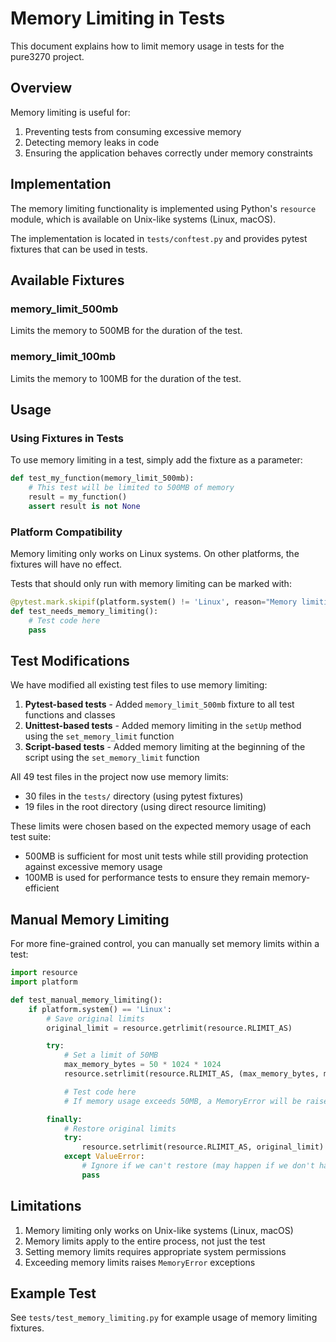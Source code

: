 # Memory Limiting in Tests

This document explains how to limit memory usage in tests for the pure3270 project.

## Overview

Memory limiting is useful for:
1. Preventing tests from consuming excessive memory
2. Detecting memory leaks in code
3. Ensuring the application behaves correctly under memory constraints

## Implementation

The memory limiting functionality is implemented using Python's `resource` module, which is available on Unix-like systems (Linux, macOS).

The implementation is located in `tests/conftest.py` and provides pytest fixtures that can be used in tests.

## Available Fixtures

### memory_limit_500mb
Limits the memory to 500MB for the duration of the test.

### memory_limit_100mb
Limits the memory to 100MB for the duration of the test.

## Usage

### Using Fixtures in Tests

To use memory limiting in a test, simply add the fixture as a parameter:

```python
def test_my_function(memory_limit_500mb):
    # This test will be limited to 500MB of memory
    result = my_function()
    assert result is not None
```

### Platform Compatibility

Memory limiting only works on Linux systems. On other platforms, the fixtures will have no effect.

Tests that should only run with memory limiting can be marked with:

```python
@pytest.mark.skipif(platform.system() != 'Linux', reason="Memory limiting only supported on Linux")
def test_needs_memory_limiting():
    # Test code here
    pass
```

## Test Modifications

We have modified all existing test files to use memory limiting:

1. **Pytest-based tests** - Added `memory_limit_500mb` fixture to all test functions and classes
2. **Unittest-based tests** - Added memory limiting in the `setUp` method using the `set_memory_limit` function
3. **Script-based tests** - Added memory limiting at the beginning of the script using the `set_memory_limit` function

All 49 test files in the project now use memory limits:
- 30 files in the `tests/` directory (using pytest fixtures)
- 19 files in the root directory (using direct resource limiting)

These limits were chosen based on the expected memory usage of each test suite:
- 500MB is sufficient for most unit tests while still providing protection against excessive memory usage
- 100MB is used for performance tests to ensure they remain memory-efficient

## Manual Memory Limiting

For more fine-grained control, you can manually set memory limits within a test:

```python
import resource
import platform

def test_manual_memory_limiting():
    if platform.system() == 'Linux':
        # Save original limits
        original_limit = resource.getrlimit(resource.RLIMIT_AS)

        try:
            # Set a limit of 50MB
            max_memory_bytes = 50 * 1024 * 1024
            resource.setrlimit(resource.RLIMIT_AS, (max_memory_bytes, max_memory_bytes))

            # Test code here
            # If memory usage exceeds 50MB, a MemoryError will be raised

        finally:
            # Restore original limits
            try:
                resource.setrlimit(resource.RLIMIT_AS, original_limit)
            except ValueError:
                # Ignore if we can't restore (may happen if we don't have permission)
                pass
```

## Limitations

1. Memory limiting only works on Unix-like systems (Linux, macOS)
2. Memory limits apply to the entire process, not just the test
3. Setting memory limits requires appropriate system permissions
4. Exceeding memory limits raises `MemoryError` exceptions

## Example Test

See `tests/test_memory_limiting.py` for example usage of memory limiting fixtures.
